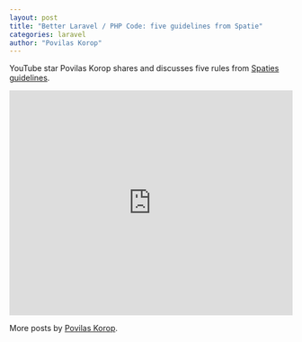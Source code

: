 ```yaml
---
layout: post
title: "Better Laravel / PHP Code: five guidelines from Spatie"
categories: laravel
author: "Povilas Korop"
---
```


YouTube star Povilas Korop shares and discusses five rules from [Spaties guidelines](https://spatie.be/guidelines).

<!--more-->

<iframe width="100%" height="400px" src="https://www.youtube.com/embed/woW00J0oEqw" title="YouTube video player" frameborder="0" allow="accelerometer; autoplay; clipboard-write; encrypted-media; gyroscope; picture-in-picture" allowfullscreen></iframe>

More posts by [Povilas Korop](https://laravel-news.com/@povilaskorop).
